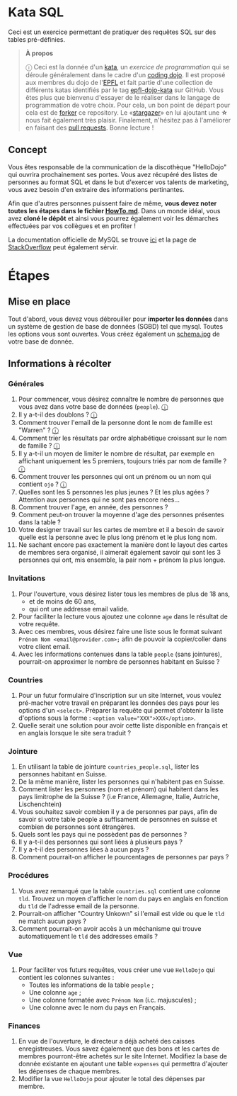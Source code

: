 # Kata SQL

Ceci est un exercice permettant de pratiquer des requêtes SQL sur des
tables pré-définies.

> **À propos**
>
> ⓘ Ceci est la donnée d'un [kata], un _exercice de programmation_ qui se
> déroule généralement dans le cadre d'un [coding dojo]. Il est proposé aux
> membres du dojo de l'[EPFL] et fait partie d'une collection de différents
> katas identifiés par le tag [epfl-dojo-kata] sur GitHub. Vous êtes plus que
> bienvenu d'essayer de le réaliser dans le langage de programmation de votre
> choix. Pour cela, un bon point de départ pour cela est de [forker] ce
> repository. Le «[stargazer]» en lui ajoutant une **☆** nous fait également
> très plaisir. Finalement, n'hésitez pas à l'améliorer en faisant des
> [pull requests]. Bonne lecture !

[kata]: https://fr.wikipedia.org/wiki/Coding_dojo#Kata
[coding dojo]: https://fr.wikipedia.org/wiki/Coding_dojo
[EPFL]: https://www,epfl.ch
[epfl-dojo-kata]: https://github.com/topics/epfl-dojo-kata
[forker]: https://docs.github.com/en/get-started/quickstart/fork-a-repo#forking-a-repository
[stargazer]: https://docs.github.com/en/get-started/exploring-projects-on-github/saving-repositories-with-stars
[pull requests]: https://docs.github.com/en/github/collaborating-with-pull-requests/proposing-changes-to-your-work-with-pull-requests/creating-a-pull-request#creating-the-pull-request


## Concept

Vous êtes responsable de la communication de la discothèque "HelloDojo" qui
ouvrira prochainement ses portes. Vous avez récupéré des listes de personnes au
format SQL et dans le but d'exercer vos talents de marketing, vous avez besoin
d'en extraire des informations pertinantes.

Afin que d'autres personnes puissent faire de même, __vous devez noter toutes
les étapes dans le fichier [HowTo.md](HowTo.md)__. Dans un monde idéal, vous
avez __cloné le dépôt__ et ainsi vous pourrez également voir les démarches
effectuées par vos collègues et en profiter !

La documentation officielle de MySQL se trouve
[ici](https://dev.mysql.com/doc/refman/8.0/en/) et la page de
[StackOverflow](https://stackoverflow.com/tags/mysql/info) peut également sérvir.


# Étapes

## Mise en place

Tout d'abord, vous devez vous débrouiller pour __importer les données__ dans un
système de gestion de base de données (SGBD) tel que mysql. Toutes les options
vous sont ouvertes. Vous créez également un [schema.jpg](schema.png) de votre
base de donnée.


## Informations à récolter

### Générales
1. Pour commencer, vous désirez connaître le nombre de personnes que vous avez
   dans votre base de données (`people`).
   [ⓘ](https://dev.mysql.com/doc/refman/8.0/en/select.html "SELECT")
1. Il y a-t-il des doublons ?
   [ⓘ](https://dev.mysql.com/doc/refman/8.0/en/select.html "DISTINCT")
1. Comment trouver l'email de la personne dont le nom de famille est "Warren" ?
   [ⓘ](https://dev.mysql.com/doc/refman/8.0/en/select.html "WHERE")
1. Comment trier les résultats par ordre alphabétique croissant sur le nom de
   famille ?
   [ⓘ](https://dev.mysql.com/doc/refman/8.0/en/select.html "ORDER BY")
1. Il y a-t-il un moyen de limiter le nombre de résultat, par exemple en
   affichant uniquement les 5 premiers, toujours triés par nom de famille ?
   [ⓘ](https://dev.mysql.com/doc/refman/8.0/en/select.html "LIMIT")
1. Comment trouver les personnes qui ont un prénom ou un nom qui contient
   `ojo` ?
   [ⓘ](https://dev.mysql.com/doc/refman/8.0/en/string-comparison-functions.html#operator_like "LIKE")
1. Quelles sont les 5 personnes les plus jeunes ? Et les plus agées ?
   Attention aux personnes qui ne sont pas encore nées...
1. Comment trouver l'age, en année, des personnes ?
1. Comment peut-on trouver la moyenne d'age des personnes présentes dans la
   table ?
1. Votre designer travail sur les cartes de membre et il a besoin de savoir
   quelle est la personne avec le plus long prénom et le plus long nom.
1. Ne sachant encore pas exactement la manière dont le layout des cartes de
   membres sera organisé, il aimerait également savoir qui sont les 3 personnes
   qui ont, mis ensemble, la pair nom + prénom la plus longue.

### Invitations
1. Pour l'ouverture, vous désirez lister tous les membres de plus de 18 ans,
    * et de moins de 60 ans,
    * qui ont une addresse email valide.
1. Pour faciliter la lecture vous ajoutez une colonne `age` dans le résultat
   de votre requête.
1. Avec ces membres, vous désirez faire une liste sous le format suivant
   `Prénom Nom <email@provider.com>;` afin de pouvoir la copier/coller dans
   votre client email.
1. Avec les informations contenues dans la table `people` (sans jointures),
   pourrait-on approximer le nombre de personnes habitant en Suisse ?

### Countries
1. Pour un futur formulaire d'inscription sur un site Internet, vous voulez
   pré-macher votre travail en préparant les données des pays pour les options
   d'un `<select>`. Préparer la requête qui permet d'obtenir la liste d'options
   sous la forme : `<option value="XXX">XXX</option>`.
1. Quelle serait une solution pour avoir cette liste disponible en français et
   en anglais lorsque le site sera traduit ?

### Jointure
1. En utilisant la table de jointure `countries_people.sql`, lister les
   personnes habitant en Suisse.
1. De la même manière, lister les personnes qui n'habitent pas en Suisse.
1. Comment lister les personnes (nom et prénom) qui habitent dans les pays
   limitrophe de la Suisse ? (i.e France, Allemagne, Italie, Autriche, Lischenchtein)
1. Vous souhaitez savoir combien il y a de personnes par pays, afin de savoir si
   votre table people a suffisament de personnes en suisse et combien de
   personnes sont étrangères.
1. Quels sont les pays qui ne possèdent pas de personnes ?
1. Il y a-t-il des personnes qui sont liées à plusieurs pays ?
1. Il y a-t-il des personnes liées à aucun pays ?
1. Comment pourrait-on afficher le pourcentages de personnes par pays ?

### Procédures
1. Vous avez remarqué que la table `countries.sql` contient une colonne `tld`.
   Trouvez un moyen d'afficher le nom du pays en anglais en fonction du `tld` de
   l'adresse email de la personne.
1. Pourrait-on afficher "Country Unkown" si l'email est vide ou que le `tld` ne
   match aucun pays ?
1. Comment pourrait-on avoir accès à un méchanisme qui trouve automatiquement le
   `tld` des addresses emails ?

### Vue
1. Pour faciliter vos futurs requêtes, vous créer une vue `HelloDojo` qui
   contient les colonnes suivantes :
    * Toutes les informations de la table `people` ;
    * Une colonne `age` ;
    * Une colonne formatée avec `Prénom Nom` (i.c. majuscules) ;
    * Une colonne avec le nom du pays en Français.

### Finances
1. En vue de l'ouverture, le directeur a déjà acheté des caisses enregistreuses.
   Vous savez également que des bons et les cartes de membres pourront-être
   achetés sur le site Internet. Modifiez la base de donnée existante en
   ajoutant une table `expenses` qui permettra d'ajouter les dépenses de chaque
   membres.
1. Modifier la vue `HelloDojo` pour ajouter le total des dépenses par membre.
